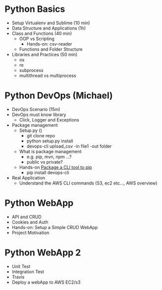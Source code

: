 # Python Basics 

* Setup Virtualenv and Sublime (10 min)
* Data Structure and Applications (1h)
* Class and Functions (40 min)
  * OOP vs Scripting
    * Hands-on: csv-reader
  * Functions and Folder Structure
* Libraries and Practices (50 min)
  * os
  * re
  * subprocess
  * multithread vs multiprocess

    
    
    
# Python DevOps (Michael)
* DevOps Scenario (15m)
* DevOps must know library 
     - Click, Logger and Exceptions
* Package management
    * Setup.py ()
        * git clone repo
        * python setup.py install
        * devops-cli upload_csv -in file1 -out folder
    * What is package management 
        * e.g. pip, mvn, npm ...?
        * public vs private?
    * Hands-on [Package a CLI tool to pip](https://medium.com/@joel.barmettler/how-to-upload-your-python-package-to-pypi-65edc5fe9c56)
        * pip install devops-cli
* Real Application
    * Understand the AWS CLI commands (S3, ec2 etc..., AWS overview)
     


# Python WebApp

* API and CRUD
* Cookies and Auth
* Hands-on: Setup a Simple CRUD WebApp  
* Project Motivation


# Python WebApp 2
* Unit Test
* Integration Test
* Travis
* Deploy a webApp to AWS EC2/s3


